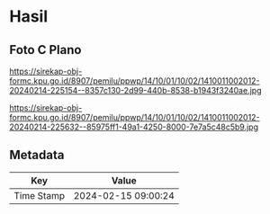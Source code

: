 # Hasil

## Foto C Plano

https://sirekap-obj-formc.kpu.go.id/8907/pemilu/ppwp/14/10/01/10/02/1410011002012-20240214-225154--8357c130-2d99-440b-8538-b1943f3240ae.jpg

https://sirekap-obj-formc.kpu.go.id/8907/pemilu/ppwp/14/10/01/10/02/1410011002012-20240214-225632--85975ff1-49a1-4250-8000-7e7a5c48c5b9.jpg


## Metadata

| Key        | Value               |
| ---------- | ------------------- |
| Time Stamp | 2024-02-15 09:00:24 |



